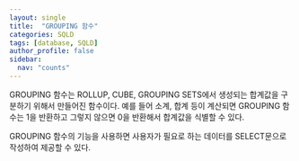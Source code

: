```yaml
---
layout: single
title:  "GROUPING 함수"
categories: SQLD
tags: [database, SQLD]
author_profile: false
sidebar:
  nav: "counts"
---
```

GROUPING 함수는 ROLLUP, CUBE, GROUPING SETS에서 생성되는 합계값을 구분하기 위해서 만들어진 함수이다.
예를 들어 소계, 합계 등이 계산되면 GROUPING 함수는 1을 반환하고 그렇지 않으면 0을 반환해서 합계값을 식별할 수 있다.

GROUPING 함수의 기능을 사용하면 사용자가 필요로 하는 데이터를 SELECT문으로 작성하여 제공할 수 있다. 